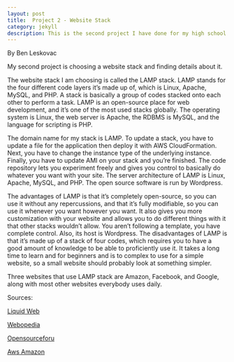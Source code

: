 ```yaml
---
layout: post
title:  Project 2 - Website Stack
category: jekyll 
description: This is the second project I have done for my high school web design class
---
```


By Ben Leskovac

My second project is choosing a website stack and finding details about it.

The website stack I am choosing is called the LAMP stack. LAMP stands for the four different code layers it’s made up of, which is Linux, Apache, MySQL, and PHP. A stack is basically a group of codes stacked onto each other to perform a task. LAMP is an open-source place for web development, and it’s one of the most used stacks globally. The operating system is Linux, the web server is Apache, the RDBMS is MySQL, and the language for scripting is PHP.

The domain name for my stack is LAMP. To update a stack, you have to update a file for the application then deploy it with AWS CloudFormation. Next, you have to change the instance type of the underlying instance. Finally, you have to update AMI on your stack and you’re finished. The code repository lets you experiment freely and gives you control to basically do whatever you want with your site. The server architecture of LAMP is Linux, Apache, MySQL, and PHP. The open source software is run by Wordpress.

The advantages of LAMP is that it’s completely open-source, so you can use it without any repercussions, and that it’s fully modifiable, so you can use it whenever you want however you want. It also gives you more customization with your website and allows you to do different things with it that other stacks wouldn’t allow. You aren’t following a template, you have complete control. Also, its host is Wordpress. The disadvantages of LAMP is that it’s made up of a stack of four codes, which requires you to have a good amount of knowledge to be able to proficiently use it. It takes a long time to learn and for beginners and is to complex to use for a simple website, so a small website should probably look at something simpler.

Three websites that use LAMP stack are Amazon, Facebook, and Google, along with most other websites everybody uses daily.



Sources:

[Liquid Web](https://www.liquidweb.com/kb/what-is-a-lamp-stack/)

[Webopedia](https://www.webopedia.com/DidYouKnow/Computer_Science/LAMP.asp)

[Opensourceforu](https://opensourceforu.com/2017/07/everything-need-know-lamp-stack-importance/)

[Aws Amazon](https://docs.aws.amazon.com/AWSCloudFormation/latest/UserGuide/updating.stacks.walkthrough.html)
